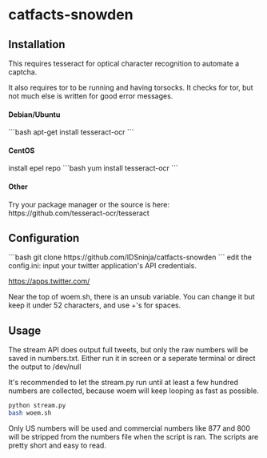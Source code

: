 # catfacts-snowden

<h2>Installation</h2>
This requires tesseract for optical character recognition to automate a captcha.

It also requires tor to be running and having torsocks. It checks for tor, but not much else is written for good error messages. 

<h4>Debian/Ubuntu</h4>
```bash
apt-get install tesseract-ocr
```
<h4>CentOS</h4>
install epel repo
```bash
yum install tesseract-ocr
```
<h4>Other</h4>
Try your package manager or the source is here:
https://github.com/tesseract-ocr/tesseract

<h2>Configuration</h2>
```bash
git clone https://github.com/IDSninja/catfacts-snowden
```
edit the config.ini: input your twitter application's API credentials.

https://apps.twitter.com/

Near the top of woem.sh, there is an unsub variable. You can change it but keep it under 52 characters, and use +'s for spaces.

<h2>Usage</h2>
The stream API does output full tweets, but only the raw numbers will be saved in numbers.txt. Either run it in screen or a seperate terminal or direct the output to /dev/null

It's recommended to let the stream.py run until at least a few hundred numbers are collected, because woem will keep looping as fast as possible.

```bash
python stream.py
bash woem.sh
```

Only US numbers will be used and commercial numbers like 877 and 800 will be stripped from the numbers file when the script is ran. The scripts are pretty short and easy to read.
